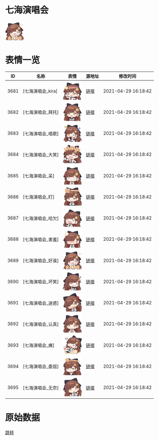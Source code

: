 # 七海演唱会

<img src="./cover.png" height="60" alt="cover" />

# 表情一览

|ID|名称|表情|源地址|修改时间|
|----|----|----|----|----|
|3681|[七海演唱会_kira]|<img src="./pic/003681_%5B七海演唱会_kira%5D.png" height="60" alt="kira"/>|[链接](http://i0.hdslb.com/bfs/emote/f81cb93d102f72ca052738b614f3a85347143f8a.png)|2021-04-29 16:18:42|
|3682|[七海演唱会_拜托]|<img src="./pic/003682_%5B七海演唱会_拜托%5D.png" height="60" alt="拜托"/>|[链接](http://i0.hdslb.com/bfs/emote/d97a803ea9fa877eb8a530a54c9c430d02967c7f.png)|2021-04-29 16:18:42|
|3683|[七海演唱会_唱歌]|<img src="./pic/003683_%5B七海演唱会_唱歌%5D.png" height="60" alt="唱歌"/>|[链接](http://i0.hdslb.com/bfs/emote/26445166c4da8d6bcab7cb418be78b83266f58c4.png)|2021-04-29 16:18:42|
|3684|[七海演唱会_大笑]|<img src="./pic/003684_%5B七海演唱会_大笑%5D.png" height="60" alt="大笑"/>|[链接](http://i0.hdslb.com/bfs/emote/eb5242ab9931222db2212573a607002b370bdb95.png)|2021-04-29 16:18:42|
|3685|[七海演唱会_呆]|<img src="./pic/003685_%5B七海演唱会_呆%5D.png" height="60" alt="呆"/>|[链接](http://i0.hdslb.com/bfs/emote/ab607b8c340d1168dbc073e95879a02744514030.png)|2021-04-29 16:18:42|
|3686|[七海演唱会_盯]|<img src="./pic/003686_%5B七海演唱会_盯%5D.png" height="60" alt="盯"/>|[链接](http://i0.hdslb.com/bfs/emote/7046715de791f310e1ce687a08979bf891eaf25f.png)|2021-04-29 16:18:42|
|3687|[七海演唱会_哈欠]|<img src="./pic/003687_%5B七海演唱会_哈欠%5D.png" height="60" alt="哈欠"/>|[链接](http://i0.hdslb.com/bfs/emote/6c73450a9b496e0d979e976e69a38684fb269464.png)|2021-04-29 16:18:42|
|3688|[七海演唱会_害羞]|<img src="./pic/003688_%5B七海演唱会_害羞%5D.png" height="60" alt="害羞"/>|[链接](http://i0.hdslb.com/bfs/emote/887dcf390603f3483312287d2d3ad5b161f0cf6e.png)|2021-04-29 16:18:42|
|3689|[七海演唱会_好诶]|<img src="./pic/003689_%5B七海演唱会_好诶%5D.png" height="60" alt="好诶"/>|[链接](http://i0.hdslb.com/bfs/emote/e37fa67c854f72ace4b46ad63ef1e7ee500e563c.png)|2021-04-29 16:18:42|
|3690|[七海演唱会_坏笑]|<img src="./pic/003690_%5B七海演唱会_坏笑%5D.png" height="60" alt="坏笑"/>|[链接](http://i0.hdslb.com/bfs/emote/c90f25159f64d1ccee0d0125780e671b0d3f3177.png)|2021-04-29 16:18:42|
|3691|[七海演唱会_迷惑]|<img src="./pic/003691_%5B七海演唱会_迷惑%5D.png" height="60" alt="迷惑"/>|[链接](http://i0.hdslb.com/bfs/emote/b9b2b3307665c47cef6e56a7c9d8e6733414f528.png)|2021-04-29 16:18:42|
|3692|[七海演唱会_认真]|<img src="./pic/003692_%5B七海演唱会_认真%5D.png" height="60" alt="认真"/>|[链接](http://i0.hdslb.com/bfs/emote/3e9e36fe3570ec26fb1f0169551be28ac4c2483a.png)|2021-04-29 16:18:42|
|3693|[七海演唱会_瘫]|<img src="./pic/003693_%5B七海演唱会_瘫%5D.png" height="60" alt="瘫"/>|[链接](http://i0.hdslb.com/bfs/emote/0fd90c3431a0a046a7c9bf3f8a8df1901a8a8633.png)|2021-04-29 16:18:42|
|3694|[七海演唱会_委屈]|<img src="./pic/003694_%5B七海演唱会_委屈%5D.png" height="60" alt="委屈"/>|[链接](http://i0.hdslb.com/bfs/emote/cff3e1a57fcdf91d5ec9faa3888675bd82828306.png)|2021-04-29 16:18:42|
|3695|[七海演唱会_无奈]|<img src="./pic/003695_%5B七海演唱会_无奈%5D.png" height="60" alt="无奈"/>|[链接](http://i0.hdslb.com/bfs/emote/f1ccb0de6086bb5a74ae43224e33321cbf32ce02.png)|2021-04-29 16:18:42|

# 原始数据

[跳转](./raw.json)

